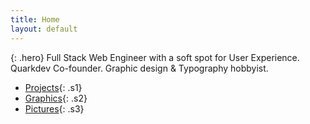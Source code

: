 ```yaml
---
title: Home
layout: default
---
```


{: .hero}
Full Stack Web Engineer with a soft spot for User Experience.<br> Quarkdev Co-founder. Graphic design & Typography hobbyist.

 - [Projects](projects){: .s1}
 - [Graphics](design){: .s2}
 - [Pictures](pictures){: .s3}

